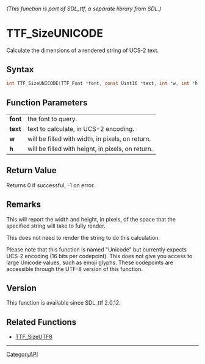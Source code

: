 ###### (This function is part of SDL_ttf, a separate library from SDL.)
# TTF_SizeUNICODE

Calculate the dimensions of a rendered string of UCS-2 text.

## Syntax

```c
int TTF_SizeUNICODE(TTF_Font *font, const Uint16 *text, int *w, int *h);

```

## Function Parameters

|              |                                                   |
| ------------ | ------------------------------------------------- |
| **font**     | the font to query.                                |
| **text**     | text to calculate, in UCS-2 encoding.             |
| **w**        | will be filled with width, in pixels, on return.  |
| **h**        | will be filled with height, in pixels, on return. |

## Return Value

Returns 0 if successful, -1 on error.

## Remarks

This will report the width and height, in pixels, of the space that the
specified string will take to fully render.

This does not need to render the string to do this calculation.

Please note that this function is named "Unicode" but currently expects
UCS-2 encoding (16 bits per codepoint). This does not give you access to
large Unicode values, such as emoji glyphs. These codepoints are accessible
through the UTF-8 version of this function.

## Version

This function is available since SDL_ttf 2.0.12.

## Related Functions

* [TTF_SizeUTF8](TTF_SizeUTF8)

----
[CategoryAPI](CategoryAPI)

